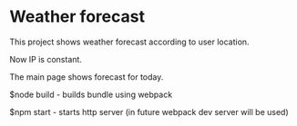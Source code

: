 # Weather forecast
This project shows weather forecast according to user location.

Now IP is constant.

The main page shows forecast for today.

$node build - builds bundle using webpack

$npm start - starts http server (in future webpack dev server will be used)

